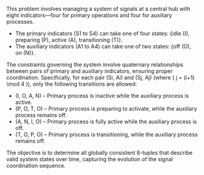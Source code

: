 This problem involves managing a system of signals at a central hub with eight indicators—four for primary operations and four for auxiliary processes. 

- The primary indicators (S1 to S4) can take one of four states: {idle (I), preparing (P), active (A), transitioning (T)}.
- The auxiliary indicators (A1 to A4) can take one of two states: {off (O), on (N)}.

The constraints governing the system involve quaternary relationships between pairs of primary and auxiliary indicators, ensuring proper coordination. Specifically, for each pair (Si, Ai) and (Sj, Aj) (where \( j = (i+1) \mod 4 \)), only the following transitions are allowed:
- (I, O, A, N) – Primary process is inactive while the auxiliary process is active.
- (P, O, T, O) – Primary process is preparing to activate, while the auxiliary process remains off.
- (A, N, I, O) – Primary process is fully active while the auxiliary process is off.
- (T, O, P, O) – Primary process is transitioning, while the auxiliary process remains off.

The objective is to determine all globally consistent 8-tuples that describe valid system states over time, capturing the evolution of the signal coordination sequence.